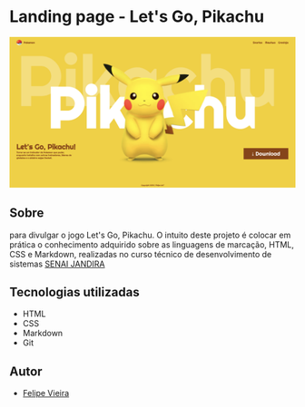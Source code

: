# Landing page - Let's Go, Pikachu

![](./screenshot/preview.png)


## Sobre 
para divulgar o jogo Let's Go, Pikachu.
O intuito deste projeto é colocar em prática o conhecimento adquirido sobre as linguagens de marcação, HTML, CSS e Markdown, realizadas no curso técnico de desenvolvimento de sistemas [SENAI JANDIRA](https://sp.senai.br/unidade/jandira/)

## Tecnologias utilizadas
- HTML
- CSS
- Markdown
- Git

## Autor
- [Felipe Vieira](https://www.linkedin.com/in/felipe-vieira-363074327/)